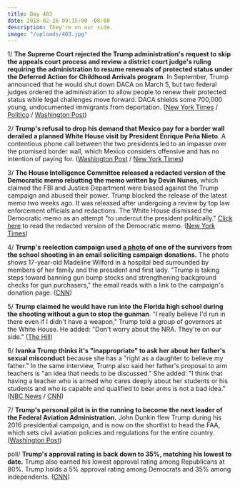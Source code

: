 ```yaml
---
title: Day 403
date: 2018-02-26 09:15:00 -08:00
description: They're on our side.
image: "/uploads/403.jpg"
---
```


1/ **The Supreme Court rejected the Trump administration's request to skip the appeals court process and review a district court judge's ruling requiring the administration to resume renewals of protected status under the Deferred Action for Childhood Arrivals program**. In September, Trump announced that he would shut down DACA on March 5, but two federal judges ordered the administration to allow people to renew their protected status while legal challenges move forward. DACA shields some 700,000 young, undocumented immigrants from deportation. ([New York Times](https://www.nytimes.com/2018/02/26/us/politics/supreme-court-trump-daca-dreamers.html) / [Politico](https://www.politico.com/story/2018/02/26/supreme-court-rejects-trump-request-to-weigh-in-quickly-on-dreamers-424305) / [Washington Post](https://www.washingtonpost.com/politics/courts_law/supreme-court-declines-trump-request-to-take-up-daca-controversy-now/2018/02/26/4fb2e528-132f-11e8-9570-29c9830535e5_story.html))

2/ **Trump's refusal to drop his demand that Mexico pay for a border wall derailed a planned White House visit by President Enrique Peña Nieto**. A contentious phone call between the two presidents led to an impasse over the promised border wall, which Mexico considers offensive and has no intention of paying for. ([Washington Post](https://www.washingtonpost.com/politics/after-testy-call-with-trump-over-border-wall-mexicos-president-shelves-plan-to-visit-white-house/2018/02/24/c7ffe9e8-199e-11e8-8b08-027a6ccb38eb_story.html) / [New York Times](https://www.nytimes.com/2018/02/25/us/politics/trump-mexico-pena-nieto-visit-wall.html))

3/ **The House Intelligence Committee released a redacted version of the Democratic memo rebutting the memo written by Devin Nunes**, which claimed the FBI and Justice Department were biased against the Trump campaign and abused their power. Trump blocked the release of the latest memo two weeks ago. It was released after undergoing a review by top law enforcement officials and redactions. The White House dismissed the Democratic memo as an attempt "to undercut the president politically." [Click here](http://docs.house.gov/meetings/ig/ig00/20180205/106838/hmtg-115-ig00-20180205-sd002.pdf) to read the redacted version of the Democratic memo. ([New York Times](https://www.nytimes.com/2018/02/24/us/politics/democratic-memo-released-fbi-surveillance-carter-page.html))

4/ **Trump's reelection campaign used [a photo](https://cdn.cnn.com/cnnnext/dam/assets/180225135708-trump-pence-weekly-newsletter-photo-parkland-survivor-madeleine-wilford-exlarge-169.jpg) of one of the survivors from the school shooting in an email soliciting campaign donations.** The photo shows 17-year-old Madeline Wilford in a hospital bed surrounded by members of her family and the president and first lady. "Trump is taking steps toward banning gun bump stocks and strengthening background checks for gun purchasers," the email reads with a link to the campaign's donation page. ([CNN](https://www.cnn.com/2018/02/25/politics/trump-campaign-email-parkland-photo/index.html))

5/ **Trump claimed he would have run into the Florida high school during the shooting without a gun to stop the gunman**. "I really believe I'd run in there even if I didn't have a weapon," Trump told a group of governors at the White House. He added: "Don't worry about the NRA. They're on our side." ([The Hill](http://thehill.com/homenews/administration/375597-trump-i-would-have-run-into-school-during-shooting-even-without-a-gun))

6/ **Ivanka Trump thinks it's "inappropriate" to ask her about her father's sexual misconduct** because she has a "right as a daughter to believe my father." In the same interview, Trump also said her father's proposal to arm teachers is "an idea that needs to be discussed." She added: "I think that having a teacher who is armed who cares deeply about her students or his students and who is capable and qualified to bear arms is not a bad idea." ([NBC News](https://www.nbcnews.com/politics/white-house/ivanka-trump-arming-teachers-option-needs-be-discussed-n850801) / [CNN](https://www.cnn.com/2018/02/26/politics/ivanka-donald-trump-sexual-misconduct-accusers/index.html))

7/ **Trump's personal pilot is in the running to become the next leader of the Federal Aviation Administration.** John Dunkin flew Trump during his 2016 presidential campaign, and is now on the shortlist to head the FAA, which sets civil aviation policies and regulations for the entire country. ([Washington Post](https://www.washingtonpost.com/news/post-politics/wp/2018/02/25/trumps-personal-pilot-in-the-mix-to-lead-the-federal-aviation-administration/?utm_term=.3765b748adcd))

poll/ **Trump's approval rating is back down to 35%, matching his lowest to date.** Trump also earned his lowest approval rating among Republicans at 80%. Trump holds a 5% approval rating among Democrats and 35% among independents. ([CNN](https://www.cnn.com/2018/02/25/politics/cnn-poll-trump-approval-matches-low/index.html))

